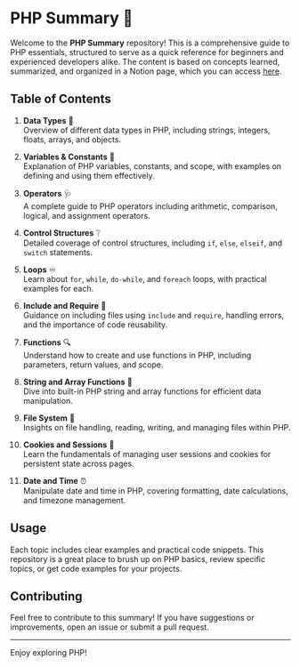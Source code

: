 # PHP Summary 📘  

Welcome to the **PHP Summary** repository! This is a comprehensive guide to PHP essentials, structured to serve as a quick reference for beginners and experienced developers alike. The content is based on concepts learned, summarized, and organized in a Notion page, which you can access [here](https://www.notion.so/PHP-Summary-1293ec08c68c8026b39df42b11adac36). 

## Table of Contents

1. **Data Types** 🤔  
   Overview of different data types in PHP, including strings, integers, floats, arrays, and objects.

2. **Variables & Constants** 🧐  
   Explanation of PHP variables, constants, and scope, with examples on defining and using them effectively.

3. **Operators** 🩺  
   A complete guide to PHP operators including arithmetic, comparison, logical, and assignment operators.

4. **Control Structures** ❔  
   Detailed coverage of control structures, including `if`, `else`, `elseif`, and `switch` statements.

5. **Loops** ♾️      
   Learn about `for`, `while`, `do-while`, and `foreach` loops, with practical examples for each.

6. **Include and Require** 🔗  
   Guidance on including files using `include` and `require`, handling errors, and the importance of code reusability.

7. **Functions** 🔍  
   Understand how to create and use functions in PHP, including parameters, return values, and scope.

8. **String and Array Functions** 📜  
   Dive into built-in PHP string and array functions for efficient data manipulation.

9. **File System** 📂  
   Insights on file handling, reading, writing, and managing files within PHP.

10. **Cookies and Sessions** 🍪  
    Learn the fundamentals of managing user sessions and cookies for persistent state across pages.

11. **Date and Time** ⏰  
    Manipulate date and time in PHP, covering formatting, date calculations, and timezone management.

## Usage

Each topic includes clear examples and practical code snippets. This repository is a great place to brush up on PHP basics, review specific topics, or get code examples for your projects.

## Contributing

Feel free to contribute to this summary! If you have suggestions or improvements, open an issue or submit a pull request.

---

Enjoy exploring PHP!
